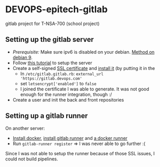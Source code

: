 # DEVOPS-epitech-gitlab
gitlab project for T-NSA-700 (school project)

## Setting up the gitlab server

* *Prerequisite:* Make sure ipv6 is disabled on your debian. [Method on debian 9](https://www.itzgeek.com/how-tos/linux/debian/how-to-disable-ipv6-on-debian-9-ubuntu-16-04.html#Method_1).
* Follow [this tutorial](https://www.digitalocean.com/community/tutorials/how-to-install-and-configure-gitlab-on-debian-9) to setup the server
* Create a self-signed [SSL certificate](https://support.ssl.com/Knowledgebase/Article/View/19/0/der-vs-crt-vs-cer-vs-pem-certificates-and-how-to-convert-them) and [install it](https://docs.gitlab.com/omnibus/settings/ssl.html#install-custom-public-certificates) (by putting it in the 
  * In `/etc/gitlab.gitlab.rb`: `external_url 'https://gitlab.devops.com'`
  * set `letsencrypt['enabled']` to `false`
  * I joined the certificate I was able to generate. It was not good enough for the runner integration, though :/
* Create a user and init the back and front repositories

## Setting up a gitlab runner

On another server:
* [Install docker](https://docs.docker.com/install/linux/docker-ce/debian/), [install gitlab runner](https://docs.gitlab.com/runner/install/linux-repository.html) and [a docker runner](https://docs.gitlab.com/runner/install/docker.html)
* Run `gitlab-runner register` => I was never able to go further :(

Since I was not able to setup the runner because of those SSL issues, I could not build pipelines.
